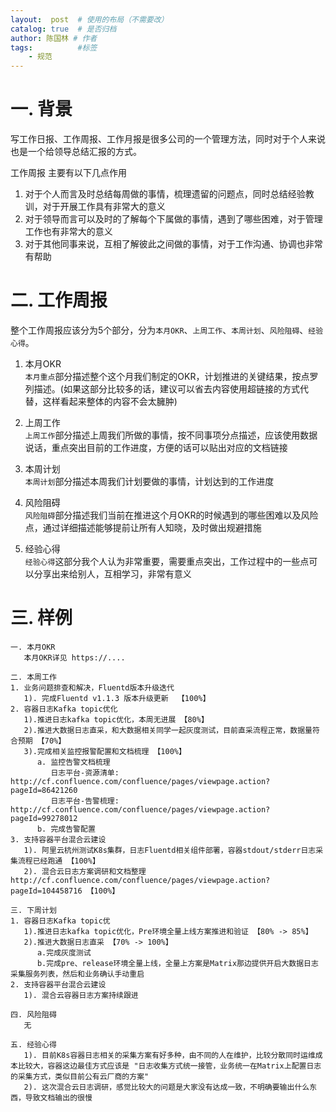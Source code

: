 ```yaml
---
layout:  post  # 使用的布局（不需要改）
catalog: true  # 是否归档
author: 陈国林 # 作者
tags:          #标签
    - 规范
---
```


# 一. 背景
写工作日报、工作周报、工作月报是很多公司的一个管理方法，同时对于个人来说也是一个给领导总结汇报的方式。

工作周报 主要有以下几点作用
1. 对于个人而言及时总结每周做的事情，梳理遗留的问题点，同时总结经验教训，对于开展工作具有非常大的意义
2. 对于领导而言可以及时的了解每个下属做的事情，遇到了哪些困难，对于管理工作也有非常大的意义
3. 对于其他同事来说，互相了解彼此之间做的事情，对于工作沟通、协调也非常有帮助

# 二. 工作周报
整个工作周报应该分为5个部分，分为`本月OKR`、`上周工作`、`本周计划`、`风险阻碍`、`经验心得`。

1. 本月OKR   
   `本月重点`部分描述整个这个月我们制定的OKR，计划推进的关键结果，按点罗列描述。(如果这部分比较多的话，建议可以省去内容使用超链接的方式代替，这样看起来整体的内容不会太臃肿)
  
2. 上周工作  
   `上周工作`部分描述上周我们所做的事情，按不同事项分点描述，应该使用数据说话，重点突出目前的工作进度，方便的话可以贴出对应的文档链接

3. 本周计划   
   `本周计划`部分描述本周我们计划要做的事情，计划达到的工作进度

4. 风险阻碍  
   `风险阻碍`部分描述我们当前在推进这个月OKR的时候遇到的哪些困难以及风险点，通过详细描述能够提前让所有人知晓，及时做出规避措施
   
5. 经验心得    
   `经验心得`这部分我个人认为非常重要，需要重点突出，工作过程中的一些点可以分享出来给别人，互相学习，非常有意义
  
# 三. 样例
```
一. 本月OKR
   本月OKR详见 https://....

二. 本周工作
1. 业务问题排查和解决，Fluentd版本升级迭代
   1). 完成Fluentd v1.1.3 版本升级更新  【100%】
2. 容器日志Kafka topic优化
   1).推进日志kafka topic优化，本周无进展 【80%】
   2).推进大数据日志直采，和大数据相关同学一起灰度测试，目前直采流程正常，数据量符合预期 【70%】
   3).完成相关监控报警配置和文档梳理 【100%】
      a. 监控告警文档梳理
         日志平台-资源清单: http://cf.confluence.com/confluence/pages/viewpage.action?pageId=86421260
         日志平台-告警梳理: http://cf.confluence.com/confluence/pages/viewpage.action?pageId=99278012
      b. 完成告警配置
3. 支持容器平台混合云建设 
   1). 阿里云杭州测试K8s集群，日志Fluentd相关组件部署，容器stdout/stderr日志采集流程已经跑通 【100%】
   2). 混合云日志方案调研和文档整理 http://cf.confluence.com/confluence/pages/viewpage.action?pageId=104458716 【100%】
   
三. 下周计划
1. 容器日志Kafka topic优
   1).推进日志kafka topic优化，Pre环境全量上线方案推进和验证 【80% -> 85%】
   2).推进大数据日志直采 【70% -> 100%】
      a.完成灰度测试
      b.完成pre、release环境全量上线，全量上方案是Matrix那边提供开启大数据日志采集服务列表，然后和业务确认手动重启
2. 支持容器平台混合云建设
   1). 混合云容器日志方案持续跟进

四. 风险阻碍
   无
   
五. 经验心得
   1). 目前K8s容器日志相关的采集方案有好多种，由不同的人在维护，比较分散同时运维成本比较大，容器这边最佳方式应该是 "日志收集方式统一接管，业务统一在Matrix上配置日志的采集方式，类似目前公有云厂商的方案"
   2). 这次混合云日志调研，感觉比较大的问题是大家没有达成一致，不明确要输出什么东西，导致文档输出的很慢
```


